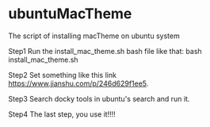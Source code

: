 # ubuntuMacTheme
The script of installing macTheme on ubuntu system

Step1 Run the install_mac_theme.sh bash file like that:
      bash install_mac_theme.sh
            
Step2 Set something like this link https://www.jianshu.com/p/246d629f1ee5.

Step3 Search docky tools in ubuntu's search and run it.

Step4 The last step, you use it!!!!
